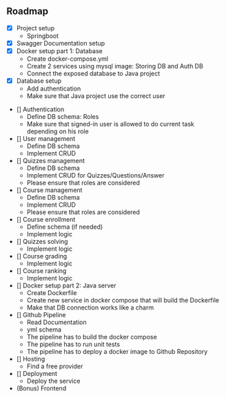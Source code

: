 ## Roadmap

- [x] Project setup
  - Springboot
- [x] Swagger Documentation setup
- [x] Docker setup part 1: Database
  - Create docker-compose.yml
  - Create 2 services using mysql image: Storing DB and Auth DB
  - Connect the exposed database to Java project
- [x] Database setup
  - Add authentication
  - Make sure that Java project use the correct user
- [] Authentication
  - Define DB schema: Roles
  - Make sure that signed-in user is allowed to do current task depending on his role
- [] User management
  - Define DB schema
  - Implement CRUD
- [] Quizzes management
  - Define DB schema
  - Implement CRUD for Quizzes/Questions/Answer
  - Please ensure that roles are considered
- [] Course management
  - Define DB schema
  - Implement CRUD
  - Please ensure that roles are considered
- [] Course enrollment
  - Define schema (if needed)
  - Implement logic
- [] Quizzes solving
  - Implement logic
- [] Course grading
  - Implement logic
- [] Course ranking 
  - Implement logic
- [] Docker setup part 2: Java server
  - Create Dockerfile
  - Create new service in docker compose that will build the Dockerfile
  - Make that DB connection works like a charm
- [] Github Pipeline
  - Read Documentation
  - yml schema
  - The pipeline has to build the docker compose
  - The pipeline has to run unit tests
  - The pipeline has to deploy a docker image to Github Repository
- [] Hosting
  - Find a free provider
- [] Deployment
  - Deploy the service
- (Bonus) Frontend